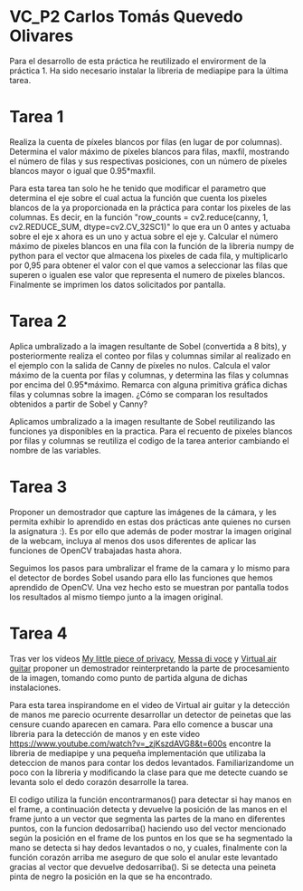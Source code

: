 # VC_P2 Carlos Tomás Quevedo Olivares

Para el desarrollo de esta práctica he reutilizado el envirorment de la práctica 1. Ha sido necesario instalar la libreria de mediapipe para la última tarea.

# Tarea 1
Realiza la cuenta de píxeles blancos por filas (en lugar de por columnas). Determina el valor máximo de píxeles blancos para filas, maxfil, mostrando el número de filas y sus respectivas posiciones, con un número de píxeles blancos mayor o igual que 0.95*maxfil.

Para esta tarea tan solo he he tenido que modificar el parametro que determina el eje sobre el cual actua la función que cuenta los pixeles blancos de la ya proporcionada en la práctica para contar los pixeles de las columnas. Es decir, en la función "row_counts = cv2.reduce(canny, 1, cv2.REDUCE_SUM, dtype=cv2.CV_32SC1)" lo que era un 0 antes y actuaba sobre el eje x ahora es un uno y actua sobre el eje y. Calcular el número máximo de pixeles blancos en una fila con la función de la libreria numpy de python para el vector que almacena los pixeles de cada fila, y multiplicarlo por 0,95 para obtener el valor con el que vamos a seleccionar las filas que superen o igualen ese valor que representa el numero de pixeles blancos.
Finalmente se imprimen los datos solicitados por pantalla.

# Tarea 2
Aplica umbralizado a la imagen resultante de Sobel (convertida a 8 bits), y posteriormente realiza el conteo por filas y columnas similar al realizado en el ejemplo con la salida de Canny de píxeles no nulos. Calcula el valor máximo de la cuenta por filas y columnas, y determina las filas y columnas por encima del 0.95*máximo. Remarca con alguna primitiva gráfica dichas filas y columnas sobre la imagen. ¿Cómo se comparan los resultados obtenidos a partir de Sobel y Canny?

Aplicamos umbralizado a la imagen resultante de Sobel reutilizando las funciones ya disponibles en la practica. Para el recuento de pixeles blancos por filas y columnas se reutiliza el codigo de la tarea anterior cambiando el nombre de las variables.

# Tarea 3
Proponer un demostrador que capture las imágenes de la cámara, y les permita exhibir lo aprendido en estas dos prácticas ante quienes no cursen la asignatura :). Es por ello que además de poder mostrar la imagen original de la webcam, incluya al menos dos usos diferentes de aplicar las funciones de OpenCV trabajadas hasta ahora.

Seguimos los pasos para umbralizar el frame de la camara y lo mismo para el detector de bordes Sobel usando para ello las funciones que hemos aprendido de OpenCV. Una vez hecho esto se muestran por pantalla todos los resultados al mismo tiempo junto a la imagen original.

# Tarea 4
Tras ver los vídeos [My little piece of privacy](https://www.niklasroy.com/project/88/my-little-piece-of-privacy), [Messa di voce](https://youtu.be/GfoqiyB1ndE?feature=shared) y [Virtual air guitar](https://youtu.be/FIAmyoEpV5c?feature=shared) proponer un demostrador reinterpretando la parte de procesamiento de la imagen, tomando como punto de partida alguna de dichas instalaciones.

Para esta tarea inspirandome en el video de Virtual air guitar y la detección de manos me parecio ocurrente desarrollar un detector de peinetas que las censure cuando aparecen en camara. Para ello comence a buscar una libreria para la detección de manos y en este video https://www.youtube.com/watch?v=_zjKszdAVG8&t=600s encontre la libreria de mediapipe y una pequeña implementación que utilizaba la deteccion de manos para contar los dedos levantados. Familiarizandome un poco con la libreria y modificando la clase para que me detecte cuando se levanta solo el dedo corazón desarrolle la tarea. 

El codigo utiliza la función encontrarmanos() para detectar si hay manos en el frame, a continuación detecta y devuelve la posición de las manos en el frame junto a un vector que segmenta las partes de la mano en diferentes puntos, con la funcion dedosarriba() haciendo uso del vector mencionado según la posición en el frame de los puntos en los que se ha segmentado la mano se detecta si hay dedos levantados o no, y cuales, finalmente con la función corazón arriba me aseguro de que solo el anular este levantado gracias al vector que devuelve dedosarriba(). Si se detecta una peineta pinta de negro la posición en la que se ha encontrado.
